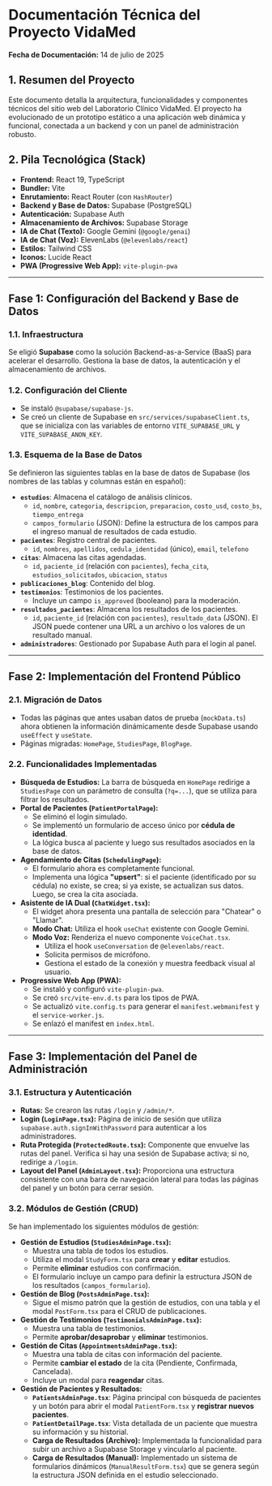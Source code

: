 # Documentación Técnica del Proyecto VidaMed

**Fecha de Documentación:** 14 de julio de 2025

## 1. Resumen del Proyecto

Este documento detalla la arquitectura, funcionalidades y componentes técnicos del sitio web del Laboratorio Clínico VidaMed. El proyecto ha evolucionado de un prototipo estático a una aplicación web dinámica y funcional, conectada a un backend y con un panel de administración robusto.

## 2. Pila Tecnológica (Stack)

-   **Frontend:** React 19, TypeScript
-   **Bundler:** Vite
-   **Enrutamiento:** React Router (con `HashRouter`)
-   **Backend y Base de Datos:** Supabase (PostgreSQL)
-   **Autenticación:** Supabase Auth
-   **Almacenamiento de Archivos:** Supabase Storage
-   **IA de Chat (Texto):** Google Gemini (`@google/genai`)
-   **IA de Chat (Voz):** ElevenLabs (`@elevenlabs/react`)
-   **Estilos:** Tailwind CSS
-   **Iconos:** Lucide React
-   **PWA (Progressive Web App):** `vite-plugin-pwa`

---

## Fase 1: Configuración del Backend y Base de Datos

### 1.1. Infraestructura

Se eligió **Supabase** como la solución Backend-as-a-Service (BaaS) para acelerar el desarrollo. Gestiona la base de datos, la autenticación y el almacenamiento de archivos.

### 1.2. Configuración del Cliente

-   Se instaló `@supabase/supabase-js`.
-   Se creó un cliente de Supabase en `src/services/supabaseClient.ts`, que se inicializa con las variables de entorno `VITE_SUPABASE_URL` y `VITE_SUPABASE_ANON_KEY`.

### 1.3. Esquema de la Base de Datos

Se definieron las siguientes tablas en la base de datos de Supabase (los nombres de las tablas y columnas están en español):

-   **`estudios`**: Almacena el catálogo de análisis clínicos.
    -   `id`, `nombre`, `categoria`, `descripcion`, `preparacion`, `costo_usd`, `costo_bs`, `tiempo_entrega`
    -   `campos_formulario` (JSON): Define la estructura de los campos para el ingreso manual de resultados de cada estudio.
-   **`pacientes`**: Registro central de pacientes.
    -   `id`, `nombres`, `apellidos`, `cedula_identidad` (único), `email`, `telefono`
-   **`citas`**: Almacena las citas agendadas.
    -   `id`, `paciente_id` (relación con `pacientes`), `fecha_cita`, `estudios_solicitados`, `ubicacion`, `status`
-   **`publicaciones_blog`**: Contenido del blog.
-   **`testimonios`**: Testimonios de los pacientes.
    -   Incluye un campo `is_approved` (booleano) para la moderación.
-   **`resultados_pacientes`**: Almacena los resultados de los pacientes.
    -   `id`, `paciente_id` (relación con `pacientes`), `resultado_data` (JSON). El JSON puede contener una URL a un archivo o los valores de un resultado manual.
-   **`administradores`**: Gestionado por Supabase Auth para el login al panel.

---

## Fase 2: Implementación del Frontend Público

### 2.1. Migración de Datos

-   Todas las páginas que antes usaban datos de prueba (`mockData.ts`) ahora obtienen la información dinámicamente desde Supabase usando `useEffect` y `useState`.
-   Páginas migradas: `HomePage`, `StudiesPage`, `BlogPage`.

### 2.2. Funcionalidades Implementadas

-   **Búsqueda de Estudios:** La barra de búsqueda en `HomePage` redirige a `StudiesPage` con un parámetro de consulta (`?q=...`), que se utiliza para filtrar los resultados.
-   **Portal de Pacientes (`PatientPortalPage`):**
    -   Se eliminó el login simulado.
    -   Se implementó un formulario de acceso único por **cédula de identidad**.
    -   La lógica busca al paciente y luego sus resultados asociados en la base de datos.
-   **Agendamiento de Citas (`SchedulingPage`):**
    -   El formulario ahora es completamente funcional.
    -   Implementa una lógica **"upsert"**: si el paciente (identificado por su cédula) no existe, se crea; si ya existe, se actualizan sus datos. Luego, se crea la cita asociada.
-   **Asistente de IA Dual (`ChatWidget.tsx`):**
    -   El widget ahora presenta una pantalla de selección para "Chatear" o "Llamar".
    -   **Modo Chat:** Utiliza el hook `useChat` existente con Google Gemini.
    -   **Modo Voz:** Renderiza el nuevo componente `VoiceChat.tsx`.
        -   Utiliza el hook `useConversation` de `@elevenlabs/react`.
        -   Solicita permisos de micrófono.
        -   Gestiona el estado de la conexión y muestra feedback visual al usuario.
-   **Progressive Web App (PWA):**
    -   Se instaló y configuró `vite-plugin-pwa`.
    -   Se creó `src/vite-env.d.ts` para los tipos de PWA.
    -   Se actualizó `vite.config.ts` para generar el `manifest.webmanifest` y el `service-worker.js`.
    -   Se enlazó el manifest en `index.html`.

---

## Fase 3: Implementación del Panel de Administración

### 3.1. Estructura y Autenticación

-   **Rutas:** Se crearon las rutas `/login` y `/admin/*`.
-   **Login (`LoginPage.tsx`):** Página de inicio de sesión que utiliza `supabase.auth.signInWithPassword` para autenticar a los administradores.
-   **Ruta Protegida (`ProtectedRoute.tsx`):** Componente que envuelve las rutas del panel. Verifica si hay una sesión de Supabase activa; si no, redirige a `/login`.
-   **Layout del Panel (`AdminLayout.tsx`):** Proporciona una estructura consistente con una barra de navegación lateral para todas las páginas del panel y un botón para cerrar sesión.

### 3.2. Módulos de Gestión (CRUD)

Se han implementado los siguientes módulos de gestión:

-   **Gestión de Estudios (`StudiesAdminPage.tsx`):**
    -   Muestra una tabla de todos los estudios.
    -   Utiliza el modal `StudyForm.tsx` para **crear** y **editar** estudios.
    -   Permite **eliminar** estudios con confirmación.
    -   El formulario incluye un campo para definir la estructura JSON de los resultados (`campos_formulario`).
-   **Gestión de Blog (`PostsAdminPage.tsx`):**
    -   Sigue el mismo patrón que la gestión de estudios, con una tabla y el modal `PostForm.tsx` para el CRUD de publicaciones.
-   **Gestión de Testimonios (`TestimonialsAdminPage.tsx`):**
    -   Muestra una tabla de testimonios.
    -   Permite **aprobar/desaprobar** y **eliminar** testimonios.
-   **Gestión de Citas (`AppointmentsAdminPage.tsx`):**
    -   Muestra una tabla de citas con información del paciente.
    -   Permite **cambiar el estado** de la cita (Pendiente, Confirmada, Cancelada).
    -   Incluye un modal para **reagendar** citas.
-   **Gestión de Pacientes y Resultados:**
    -   **`PatientsAdminPage.tsx`**: Página principal con búsqueda de pacientes y un botón para abrir el modal `PatientForm.tsx` y **registrar nuevos pacientes**.
    -   **`PatientDetailPage.tsx`**: Vista detallada de un paciente que muestra su información y su historial.
    -   **Carga de Resultados (Archivo):** Implementada la funcionalidad para subir un archivo a Supabase Storage y vincularlo al paciente.
    -   **Carga de Resultados (Manual):** Implementado un sistema de formularios dinámicos (`ManualResultForm.tsx`) que se genera según la estructura JSON definida en el estudio seleccionado.

